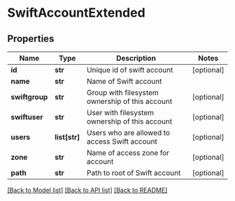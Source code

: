 # SwiftAccountExtended

## Properties
Name | Type | Description | Notes
------------ | ------------- | ------------- | -------------
**id** | **str** | Unique id of swift account | [optional] 
**name** | **str** | Name of Swift account | 
**swiftgroup** | **str** | Group with filesystem ownership of this account | [optional] 
**swiftuser** | **str** | User with filesystem ownership of this account | [optional] 
**users** | **list[str]** | Users who are allowed to access Swift account | [optional] 
**zone** | **str** | Name of access zone for account | [optional] 
**path** | **str** | Path to root of Swift account | [optional] 

[[Back to Model list]](../README.md#documentation-for-models) [[Back to API list]](../README.md#documentation-for-api-endpoints) [[Back to README]](../README.md)


